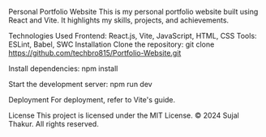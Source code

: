 Personal Portfolio Website
This is my personal portfolio website built using React and Vite. It highlights my skills, projects, and achievements.

Technologies Used
Frontend: React.js, Vite, JavaScript, HTML, CSS
Tools: ESLint, Babel, SWC
Installation
Clone the repository: git clone https://github.com/techbro815/Portfolio-Website.git

Install dependencies: npm install

Start the development server: npm run dev

Deployment
For deployment, refer to Vite's guide.

License
This project is licensed under the MIT License.
© 2024 Sujal Thakur. All rights reserved.
